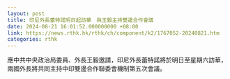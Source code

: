 ```yaml
---
layout: post
title: 印尼外長蕾特諾明日起訪華　與王毅主持雙邊合作會議
date: 2024-08-21 16:01:52.000000000 +08:00
link: https://news.rthk.hk/rthk/ch/component/k2/1767052-20240821.htm
categories: rthk
---
```


應中共中央政治局委員、外長王毅邀請，印尼外長蕾特諾將於明日至星期六訪華，兩國外長將共同主持中印雙邊合作聯委會機制第五次會議。

